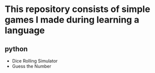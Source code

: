 # This repository consists of simple games I made during learning a language

## python
-  Dice Rolling Simulator
-  Guess the Number
